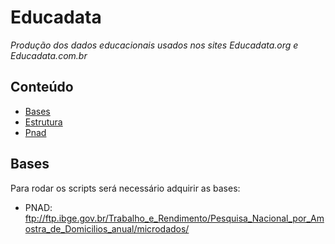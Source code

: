 Educadata
========

_Produção dos dados educacionais usados nos sites Educadata.org e Educadata.com.br_

## Conteúdo

- [Bases](#bases)
- [Estrutura](#estrutura)
- [Pnad](#pnad)

## Bases

Para rodar os scripts será necessário adquirir as bases:

- PNAD: ftp://ftp.ibge.gov.br/Trabalho_e_Rendimento/Pesquisa_Nacional_por_Amostra_de_Domicilios_anual/microdados/
